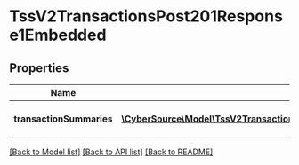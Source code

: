 # TssV2TransactionsPost201Response1Embedded

## Properties
Name | Type | Description | Notes
------------ | ------------- | ------------- | -------------
**transactionSummaries** | [**\CyberSource\Model\TssV2TransactionsPost201Response1EmbeddedTransactionSummaries[]**](TssV2TransactionsPost201Response1EmbeddedTransactionSummaries.md) | transaction search summary | [optional] 

[[Back to Model list]](../README.md#documentation-for-models) [[Back to API list]](../README.md#documentation-for-api-endpoints) [[Back to README]](../README.md)


